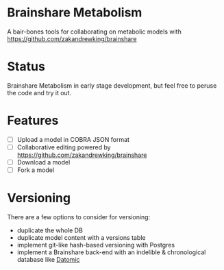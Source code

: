 # Brainshare Metabolism

A bair-bones tools for collaborating on metabolic models with https://github.com/zakandrewking/brainshare

# Status

Brainshare Metabolism in early stage development, but feel free to peruse the code and try it out.

# Features

- [ ] Upload a model in COBRA JSON format
- [ ] Collaborative editing powered by https://github.com/zakandrewking/brainshare
- [ ] Download a model
- [ ] Fork a model

# Versioning

There are a few options to consider for versioning:

- duplicate the whole DB
- duplicate model content with a versions table
- implement git-like hash-based versioning with Postgres
- implement a Brainshare back-end with an indelible & chronological database like [Datomic](https://www.datomic.com/)
